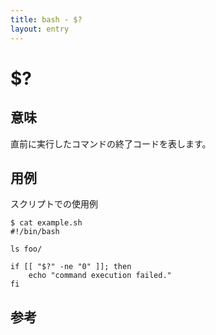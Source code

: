 ```yaml
---
title: bash - $?
layout: entry
---
```


# $?

## 意味

直前に実行したコマンドの終了コードを表します。

## 用例

スクリプトでの使用例

    $ cat example.sh
    #!/bin/bash

    ls foo/

    if [[ "$?" -ne "0" ]]; then
        echo "command execution failed."
    fi



## 参考


